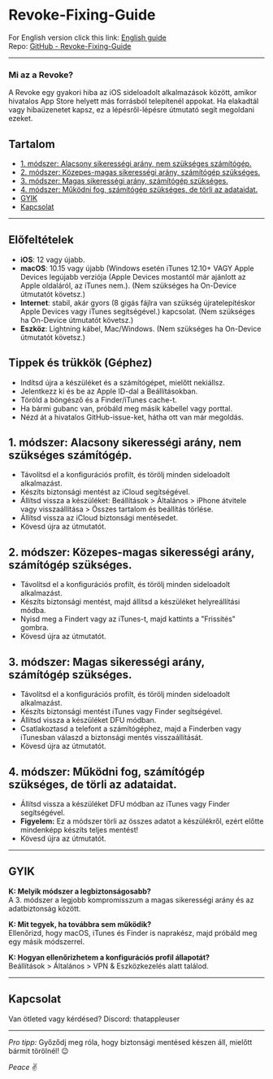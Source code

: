 # Revoke-Fixing-Guide

For English version click this link: [English guide](https://github.com/username/Revoke-Fixing-Guide/blob/main/README-en.md)  
Repo: [GitHub - Revoke-Fixing-Guide](https://github.com/username/Revoke-Fixing-Guide)

---

### Mi az a Revoke?

A Revoke egy gyakori hiba az iOS sideloadolt alkalmazások között, amikor hivatalos App Store helyett más forrásból telepítenél appokat. Ha elakadtál vagy hibaüzenetet kapsz, ez a lépésről-lépésre útmutató segít megoldani ezeket.

## Tartalom

- [1. módszer: Alacsony sikerességi arány, nem szükséges számítógép.](#1-módszer-alacsony-sikerességi-arány-nem-szükséges-számítógép)
- [2. módszer: Közepes-magas sikerességi arány, számítógép szükséges.](#2-módszer-közepes-magas-sikerességi-arány-számítógép-szükséges)
- [3. módszer: Magas sikerességi arány, számítógép szükséges.](#3-módszer-magas-sikerességi-arány-számítógép-szükséges)
- [4. módszer: Működni fog, számítógép szükséges, de törli az adataidat.](#4-módszer-működni-fog-számítógép-szükséges-de-törli-az-adataidat)
- [GYIK](#gyik)
- [Kapcsolat](#kapcsolat)

---

## Előfeltételek

- **iOS**:  12 vagy újabb. 
- **macOS**: 10.15 vagy újabb (Windows esetén iTunes 12.10+ VAGY Apple Devices legújabb verziója (Apple Devices mostantól már ajánlott az Apple oldaláról, az iTunes nem.). (Nem szükséges ha On-Device útmutatót követsz.)
- **Internet**: stabil, akár gyors (8 gigás fájlra van szükség újratelepítéskor Apple Devices vagy iTunes segítségével.) kapcsolat. (Nem szükséges ha On-Device útmutatót követsz.)
- **Eszköz**: Lightning kábel, Mac/Windows. (Nem szükséges ha On-Device útmutatót követsz.)

## Tippek és trükkök (Géphez)

- Indítsd újra a készüléket és a számítógépet, mielőtt nekiállsz.
- Jelentkezz ki és be az Apple ID-dal a Beállításokban.
- Töröld a böngésző és a Finder/iTunes cache-t.
- Ha bármi gubanc van, próbáld meg másik kábellel vagy porttal.
- Nézd át a hivatalos GitHub-issue-ket, hátha ott van már megoldás.

## 1. módszer: Alacsony sikerességi arány, nem szükséges számítógép. 

- Távolítsd el a konfigurációs profilt, és törölj minden sideloadolt alkalmazást.
- Készíts biztonsági mentést az iCloud segítségével.
- Állítsd vissza a készüléket: Beállítások > Általános > iPhone átvitele vagy visszaállítása > Összes tartalom és beállítás törlése.
- Állítsd vissza az iCloud biztonsági mentésedet.
- Kövesd újra az útmutatót.

## 2. módszer: Közepes-magas sikerességi arány, számítógép szükséges. 

- Távolítsd el a konfigurációs profilt, és törölj minden sideloadolt alkalmazást.
- Készíts biztonsági mentést, majd állítsd a készüléket helyreállítási módba.
- Nyisd meg a Findert vagy az iTunes-t, majd kattints a "Frissítés" gombra.
- Kövesd újra az útmutatót.

## 3. módszer: Magas sikerességi arány, számítógép szükséges. 

- Távolítsd el a konfigurációs profilt, és törölj minden sideloadolt alkalmazást.
- Készíts biztonsági mentést iTunes vagy Finder segítségével.
- Állítsd vissza a készüléket DFU módban.
- Csatlakoztasd a telefont a számítógéphez, majd a Finderben vagy iTunesban válaszd a biztonsági mentés visszaállítását.
- Kövesd újra az útmutatót.

## 4. módszer: Működni fog, számítógép szükséges, de törli az adataidat. 

- Állítsd vissza a készüléket DFU módban az iTunes vagy Finder segítségével.
- **Figyelem:** Ez a módszer törli az összes adatot a készülékről, ezért előtte mindenképp készíts teljes mentést!
- Kövesd újra az útmutatót.

---

## GYIK

**K: Melyik módszer a legbiztonságosabb?**  
A 3. módszer a legjobb kompromisszum a magas sikerességi arány és az adatbiztonság között.

**K: Mit tegyek, ha továbbra sem működik?**  
Ellenőrizd, hogy macOS, iTunes és Finder is naprakész, majd próbáld meg egy másik módszerrel.

**K: Hogyan ellenőrizhetem a konfigurációs profil állapotát?**  
Beállítások > Általános > VPN & Eszközkezelés alatt találod.

---

## Kapcsolat

Van ötleted vagy kérdésed? Discord: thatappleuser

---

*Pro tipp:* Győződj meg róla, hogy biztonsági mentésed készen áll, mielőtt bármit törölnél! 😉

*Peace* ✌️
